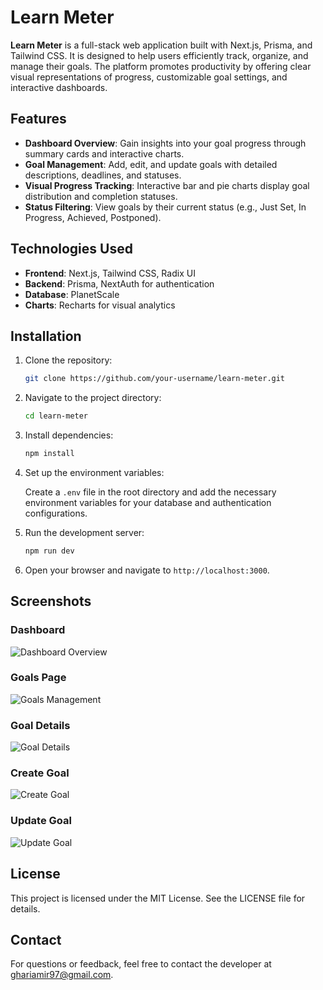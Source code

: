 # Learn Meter

**Learn Meter** is a full-stack web application built with Next.js, Prisma, and Tailwind CSS. It is designed to help users efficiently track, organize, and manage their goals. The platform promotes productivity by offering clear visual representations of progress, customizable goal settings, and interactive dashboards.

## Features

- **Dashboard Overview**: Gain insights into your goal progress through summary cards and interactive charts.
- **Goal Management**: Add, edit, and update goals with detailed descriptions, deadlines, and statuses.
- **Visual Progress Tracking**: Interactive bar and pie charts display goal distribution and completion statuses.
- **Status Filtering**: View goals by their current status (e.g., Just Set, In Progress, Achieved, Postponed).

## Technologies Used

- **Frontend**: Next.js, Tailwind CSS, Radix UI
- **Backend**: Prisma, NextAuth for authentication
- **Database**: PlanetScale
- **Charts**: Recharts for visual analytics

## Installation

1. Clone the repository:

   ```bash
   git clone https://github.com/your-username/learn-meter.git
   ```

2. Navigate to the project directory:

   ```bash
   cd learn-meter
   ```

3. Install dependencies:

   ```bash
   npm install
   ```

4. Set up the environment variables:

   Create a `.env` file in the root directory and add the necessary environment variables for your database and authentication configurations.

5. Run the development server:

   ```bash
   npm run dev
   ```

6. Open your browser and navigate to `http://localhost:3000`.

## Screenshots

### Dashboard

![Dashboard Overview](./assets/dashboard-overview.png)

### Goals Page

![Goals Management](./assets/goals-page.png)

### Goal Details

![Goal Details](./assets/goal-details.png)

### Create Goal

![Create Goal](./assets/goal-create.png)

### Update Goal

![Update Goal](./assets/goal-update.png)



## License

This project is licensed under the MIT License. See the LICENSE file for details.

## Contact

For questions or feedback, feel free to contact the developer at [ghariamir97@gmail.com](mailto:ghariamir97@gmail.com).
